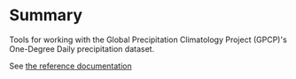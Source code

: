 Summary
=======
Tools for working with the Global Precipitation Climatology Project (GPCP)'s One-Degree Daily precipitation dataset.

See [the reference documentation][1]

[1]:ftp://rsd.gsfc.nasa.gov/pub/1dd-v1.1/1DD_v1.1_doc.pdf "GPCP 1DD Documentation"
